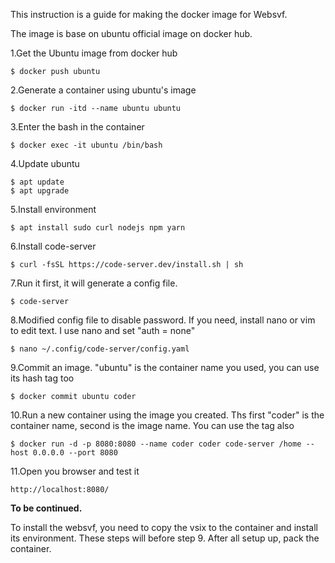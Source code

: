This instruction is a guide for making the docker image for Websvf.  

The image is base on ubuntu official image on docker hub.  

1.Get the Ubuntu image from docker hub  

```shell
$ docker push ubuntu
```

2.Generate a container using ubuntu's image

```shell
$ docker run -itd --name ubuntu ubuntu
```

3.Enter the bash in the container

```shell
$ docker exec -it ubuntu /bin/bash
```

4.Update ubuntu

```shell
$ apt update
$ apt upgrade
```

5.Install environment

```shell
$ apt install sudo curl nodejs npm yarn
```

6.Install code-server

```shell
$ curl -fsSL https://code-server.dev/install.sh | sh
```

7.Run it first, it will generate a config file.

```shell
$ code-server
```

8.Modified config file to disable password. If you need, install nano or vim to edit text. I use nano and set "auth = none"

```shell
$ nano ~/.config/code-server/config.yaml
```

9.Commit an image. "ubuntu" is the container name you used, you can use its hash tag too

```shell
$ docker commit ubuntu coder
```

10.Run a new container using the image you created. Ths first "coder" is the container name, second is the image name. You can use the tag also 

```shell
$ docker run -d -p 8080:8080 --name coder coder code-server /home --host 0.0.0.0 --port 8080
```

11.Open you browser and test it

`` http://localhost:8080/ ``



**To be continued.**

To install the websvf, you need to copy the vsix to the container and install its environment. These steps will before step 9. After all setup up, pack the container.
